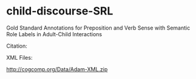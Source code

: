 # child-discourse-SRL
Gold Standard Annotations for Preposition and Verb Sense with Semantic Role Labels in Adult-Child Interactions

Citation: 

XML Files:

http://cogcomp.org/Data/Adam-XML.zip

